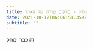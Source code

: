 ```yaml
---
title: ניסיון - בודקים שדרוג של האתר
date: 2021-10-12T06:06:51.359Z
subtitle: ""
---
```

זה כבר ימחק